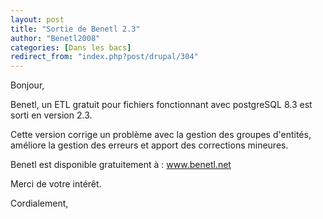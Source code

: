 ```yaml
---
layout: post
title: "Sortie de Benetl 2.3"
author: "Benetl2008"
categories: [Dans les bacs]
redirect_from: "index.php?post/drupal/304"
---
```





<!--more-->


Bonjour,

Benetl, un ETL gratuit pour fichiers fonctionnant avec postgreSQL 8.3 est sorti en version 2.3.

Cette version corrige un problème avec la gestion des groupes d'entités, améliore la gestion des erreurs et apport des corrections mineures.

Benetl est disponible gratuitement à : www.benetl.net

Merci de votre intérêt.

Cordialement,